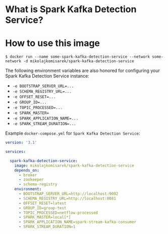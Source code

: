 # What is Spark Kafka Detection Service?


# How to use this image

```console
$ docker run --name some-spark-kafka-detection-service --network some-network -d mikolajkomisarek/spark-kafka-detection-service
```

The following environment variables are also honored for configuring your Spark Kafka Detection Service instance:

-	`-e BOOTSTRAP_SERVER_URL=...`
-	`-e SCHEMA_REGISTRY_URL=...`
-	`-e OFFSET_RESET=...`
-	`-e GROUP_ID=...`
-	`-e TOPIC_PROCESSED=...`
-	`-e SPARK_MASTER=`
-	`-e SPARK_APPLICATION_NAME=...`
-	`-e SPARK_STREAM_DURATION=...`


Example `docker-compose.yml` for `Spark Kafka Detection Service`:

```yaml
version: '3.1'

services:

  spark-kafka-detection-service:
    image: mikolajkomisarek/spark-kafka-detection-service
    depends_on:
      - broker
      - zookeeper
      - schema-registry
    environment:
      - BOOTSTRAP_SERVER_URL=http://localhost:9092
      - SCHEMA_REGISTRY_URL=http://localhost:8081
      - OFFSET_RESET=latest
      - GROUP_ID=group-test
      - TOPIC_PROCESSED=netflow-processed
      - SPARK_MASTER=local[*]
      - SPARK_APPLICATION_NAME=spark-stream-kafka-consumer
      - SPARK_STREAM_DURATION=1
```

